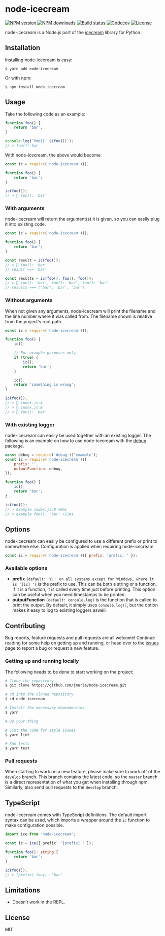 # node-icecream

[![NPM version](https://img.shields.io/npm/v/node-icecream.svg)](https://www.npmjs.com/package/node-icecream)
[![NPM downloads](https://img.shields.io/npm/dm/node-icecream.svg)](https://www.npmjs.com/package/node-icecream)
[![Build status](https://travis-ci.org/jmerle/node-icecream.svg)](https://travis-ci.org/jmerle/node-icecream)
[![Codecov](https://codecov.io/github/jmerle/node-icecream/coverage.svg?branch=master)](https://codecov.io/github/jmerle/node-icecream?branch=master)
[![License](https://img.shields.io/github/license/jmerle/node-icecream.svg)](https://github.com/jmerle/node-icecream/blob/master/LICENSE)

node-icecream is a Node.js port of the [icecream](https://github.com/gruns/icecream) library for Python.

## Installation

Installing node-icecream is easy:

```
$ yarn add node-icecream
```

Or with npm:

```
$ npm install node-icecream
```

## Usage

Take the following code as an example:

```js
function foo() {
    return 'bar';
}

console.log(`foo(): ${foo()}`);
// > foo(): bar
```

With node-icecream, the above would become:

```js
const ic = require('node-icecream')();

function foo() {
    return 'bar';
}

ic(foo());
// > 🍦 foo(): 'bar'
```

### With arguments

node-icecream will return the argument(s) it is given, so you can easily plug it into existing code.

```js
const ic = require('node-icecream')();

function foo() {
    return 'bar';
}

const result = ic(foo());
// > 🍦 foo(): 'bar'
// result === 'bar'

const results = ic(foo(), foo(), foo());
// > 🍦 foo(): 'bar', foo(): 'bar', foo(): 'bar'
// results === ['bar', 'bar', 'bar']
```

### Without arguments

When not given any arguments, node-icecream will print the filename and the line number where it was called from. The filename shown is relative from the project's root path.

```js
const ic = require('node-icecream')();

function foo() {
    ic();

    // For example purposes only
    if (true) {
        ic();
        return 'bar';
    }

    ic();
    return 'something is wrong';
}

ic(foo());
// > 🍦 index.js:4
// > 🍦 index.js:8
// > 🍦 foo(): 'bar'
```

### With existing logger

node-icecream can easily be used together with an existing logger. The following is an example on how to use node-icecream with the [debug](https://www.npmjs.com/package/debug) package.

```js
const debug = require('debug')('example');
const ic = require('node-icecream')({
    prefix: '',
    outputFunction: debug,
});

function foo() {
    ic();
    return 'bar';
}

ic(foo());
// > example index.js:8 +0ms
// > example foo(): 'bar' +11ms
```

## Options

node-icecream can easily be configured to use a different prefix or print to somewhere else. Configuration is applied when requiring node-icecream:

```js
const ic = require('node-icecream')({ prefix: 'prefix: ' });
```

### Available options

- **prefix** `(default: '🍦 ' on all systems except for Windows, where it is '[ic] ')` is the prefix to use. This can be both a string or a function. If it is a function, it is called every time just before printing. This option can be useful when you need timestamps to be printed.
- **outputFunction** `(default: console.log)` is the function that is called to print the output. By default, it simply uses `console.log()`, but the option makes it easy to log to existing loggers aswell.

## Contributing

Bug reports, feature requests and pull requests are all welcome! Continue reading for some help on getting up and running, or head over to the [issues](https://github.com/jmerle/node-icecream/issues) page to report a bug or request a new feature.

### Getting up and running locally

The following needs to be done to start working on the project:

```bash
# Clone the repository
$ git clone https://github.com/jmerle/node-icecream.git

# cd into the cloned repository
$ cd node-icecream

# Install the necessary dependencies
$ yarn

# Do your thing

# Lint the code for style issues
$ yarn lint

# Run tests
$ yarn test
```

### Pull requests

When starting to work on a new feature, please make sure to work off of the `develop` branch. This branch contains the latest code, so the `master` branch is a direct representation of what you get when installing through npm. Similarly, also send pull requests to the `develop` branch.

## TypeScript

node-icecream comes with TypeScript definitions. The default import syntax can be used, which imports a wrapper around the `ic` function to make configuration possible.

```ts
import ice from 'node-icecream';

const ic = ice({ prefix: '[prefix] ' });

function foo(): string {
    return 'bar';
}

ic(foo());
// > [prefix] foo(): 'bar'
```

## Limitations

- Doesn't work in the REPL.

## License

MIT
